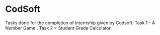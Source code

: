 # CodSoft
Tasks done for the completion of internship given by Codsoft.
Task 1 - A Number Game .
Task 2 = Student Grade Calculator.
